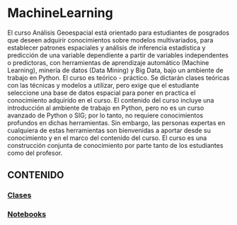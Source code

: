 # MachineLearning
 
El curso Análisis Geoespacial está orientado para estudiantes de posgrados que deseen adquirir conocimientos sobre modelos multivariados, para establecer patrones espaciales y análisis de inferencia estadística y predicción de una variable dependiente a partir de variables independentes o predictoras, con herramientas de aprendizaje automático (Machine Learning), minería de datos (Data Mining) y Big Data, bajo un ambiente de trabajo en Python.
El curso es teórico - práctico. Se dictarán clases teóricas con las técnicas y modelos a utilizar, pero exige que el estudiante seleccione una base de datos espacial para poner en practica el conocimiento adquirido en el curso.
El contenido del curso incluye una introducción al ambiente de trabajo en Python, pero no es un curso avanzado de Python o SIG; por lo tanto, no requiere conocimientos profundos en dichas herramientas. Sin embargo, las personas expertas en cualquiera de estas herramientas son bienvenidas a aportar desde su conocimiento y en el marco del contenido del curso. El curso es una construcción conjunta de conocimiento por parte tanto de los estudiantes como del profesor.

## CONTENIDO
### [Clases](https://github.com/edieraristizabal/MachineLearning/tree/master/CLASES)
### [Notebooks](https://github.com/edieraristizabal/MachineLearning/tree/master/NOTEBOOKS)
